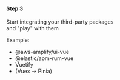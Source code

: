 #### Step 3

Start integrating your third-party packages<br>
and "play" with them

Example:

- @aws-amplify/ui-vue
- @elastic/apm-rum-vue
- Vuetify
- (Vuex -> Pinia)


<aside class="notes">
</aside>
